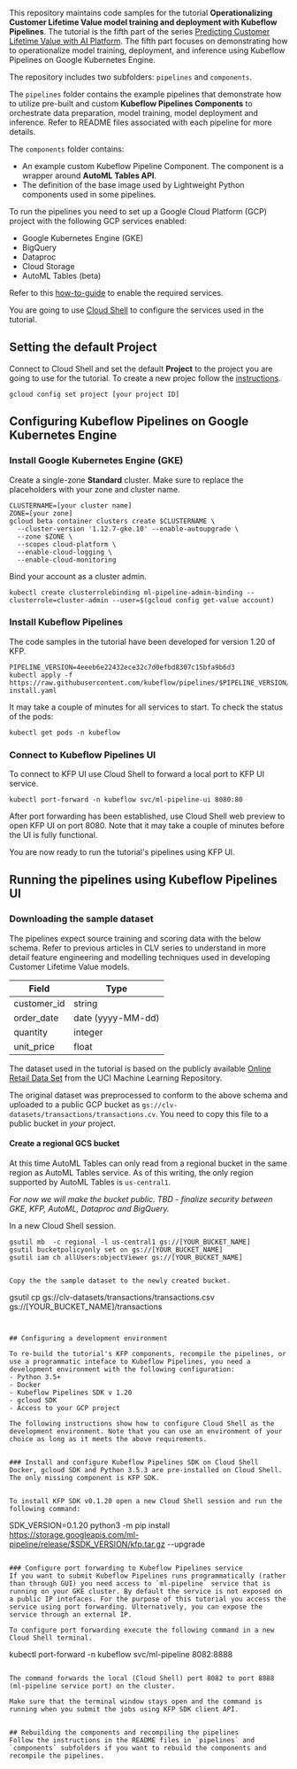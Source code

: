 This repository maintains code samples for the tutorial **Operationalizing Customer Lifetime Value model training and deployment with Kubeflow Pipelines**. The tutorial is the fifth part of the series [Predicting Customer Lifetime Value with AI Platform](https://cloud.google.com/solutions/machine-learning/clv-prediction-with-offline-training-intro).
The fifth part focuses on demonstrating how to operationalize model training, deployment, and inference using Kubeflow Pipelines on Google Kubernetes Engine.

The repository includes two subfolders: `pipelines` and `components`.

The `pipelines` folder contains the example pipelines that demonstrate how to utilize pre-built and custom **Kubeflow Pipelines Components** to orchestrate data preparation, model training, model deployment and inference. Refer to README files associated with each pipeline for more details.

The `components` folder contains:
- An example custom Kubeflow Pipeline Component. The component is a wrapper around **AutoML Tables API**.
- The definition of the base image used by Lightweight Python components used in some pipelines.

To run the pipelines you need to set up a Google Cloud Platform (GCP) project with the following GCP services enabled:
- Google Kubernetes Engine (GKE)
- BigQuery
- Dataproc
- Cloud Storage
- AutoML Tables (beta)

Refer to this [how-to-guide](https://cloud.google.com/apis/docs/enable-disable-apis) to enable the required services.

You are going to use [Cloud Shell](https://cloud.google.com/shell/) to configure the services used in the tutorial.

## Setting the default Project 
Connect to Cloud Shell and set the default **Project**  to the project you are going to use for the tutorial. To create a new projec follow the [instructions](https://cloud.google.com/resource-manager/docs/creating-managing-projects).


```
gcloud config set project [your project ID]

```
## Configuring Kubeflow Pipelines on Google Kubernetes Engine

### Install Google Kubernetes Engine (GKE)
Create a single-zone **Standard** cluster. Make sure to replace the placeholders with your zone and cluster name. 

```
CLUSTERNAME=[your cluster name]
ZONE=[your zone]
gcloud beta container clusters create $CLUSTERNAME \
  --cluster-version '1.12.7-gke.10' --enable-autoupgrade \
  --zone $ZONE \
  --scopes cloud-platform \
  --enable-cloud-logging \
  --enable-cloud-monitoring 
```

Bind your account as a cluster admin.
```
kubectl create clusterrolebinding ml-pipeline-admin-binding --clusterrole=cluster-admin --user=$(gcloud config get-value account)
```

### Install Kubeflow Pipelines
The code samples in the tutorial have been developed for version 1.20 of KFP.
```
PIPELINE_VERSION=4eeeb6e22432ece32c7d0efbd8307c15bfa9b6d3
kubectl apply -f https://raw.githubusercontent.com/kubeflow/pipelines/$PIPELINE_VERSION/manifests/namespaced-install.yaml
```
It may take a couple of minutes for all services to start. To check the status of the pods:
```
kubectl get pods -n kubeflow
```

### Connect to Kubeflow Pipelines UI

To connect to KFP UI use Cloud Shell to forward a local port to KFP UI service. 
```
kubectl port-forward -n kubeflow svc/ml-pipeline-ui 8080:80
```
After port forwarding has been established, use Cloud Shell web preview to open KFP UI on port 8080. Note that it may take a couple of minutes before the UI is fully functional.

You are now ready to run the tutorial's pipelines using KFP UI.

## Running the pipelines using Kubeflow Pipelines UI

### Downloading the sample dataset
The pipelines expect source training and scoring data with the below schema. Refer to previous articles in CLV series to understand in more detail feature engineering and modelling techniques used in developing Customer Lifetime Value models.

| Field | Type |
|-------|------|
| customer_id | string |
| order_date | date (yyyy-MM-dd) |
| quantity | integer |
| unit_price | float |

The dataset used in the tutorial is based on the publicly available [Online Retail Data Set](http://archive.ics.uci.edu/ml/datasets/Online+Retail) from the UCI Machine Learning Repository. 

The original dataset was preprocessed to conform to the above schema and uploaded to a public GCP bucket as `gs://clv-datasets/transactions/transactions.cv`. You need to copy this file to a public bucket in *your* project.

#### Create a regional GCS bucket
At this time AutoML Tables can only read from a regional bucket in the same region as AutoML Tables service. As of this writing, the only region supported by AutoML Tables is `us-central1`.

*For now we will make the bucket public. TBD - finalize security between GKE, KFP, AutoML, Dataproc and BigQuery.*

In a new Cloud Shell session.

```
gsutil mb  -c regional -l us-central1 gs://[YOUR_BUCKET_NAME]
gsutil bucketpolicyonly set on gs://[YOUR_BUCKET_NAME]
gsutil iam ch allUsers:objectViewer gs://[YOUR_BUCKET_NAME]


Copy the the sample dataset to the newly created bucket.
```
gsutil cp gs://clv-datasets/transactions/transactions.csv gs://[YOUR_BUCKET_NAME]/transactions
```


## Configuring a development environment

To re-build the tutorial's KFP components, recompile the pipelines, or use a programmatic inteface to Kubeflow Pipelines, you need a development environment with the following configuration:
- Python 3.5+
- Docker
- Kubeflow Pipelines SDK v 1.20
- gcloud SDK
- Access to your GCP project

The following instructions show how to configure Cloud Shell as the development environment. Note that you can use an environment of your choice as long as it meets the above requirements.


### Install and configure Kubeflow Pipelines SDK on Cloud Shell
Docker, gcloud SDK and Python 3.5.3 are pre-installed on Cloud Shell. The only missing component is KFP SDK.


To install KFP SDK v0.1.20 open a new Cloud Shell session and run the following command:
```
SDK_VERSION=0.1.20
python3 -m pip install https://storage.googleapis.com/ml-pipeline/release/$SDK_VERSION/kfp.tar.gz --upgrade
```

### Configure port forwarding to Kubeflow Pipelines service 
If you want to submit Kubeflow Pipelines runs programmatically (rather than through GUI) you need access to `ml-pipeline` service that is running on your GKE cluster. By default the service is not exposed on a public IP intefaces. For the purpose of this tutorial you access the service using port forwarding. Ulternatively, you can expose the service through an external IP.

To configure port forwarding execute the following command in a new Cloud Shell terminal.

```
kubectl port-forward -n kubeflow svc/ml-pipeline 8082:8888
```

The command forwards the local (Cloud Shell) port 8082 to port 8888 (ml-pipeline service port) on the cluster.

Make sure that the terminal window stays open and the command is running when you submit the jobs using KFP SDK client API.


## Rebuilding the components and recompiling the pipelines
Follow the instructions in the README files in `pipelines` and `components` subfolders if you want to rebuild the components and recompile the pipelines.




